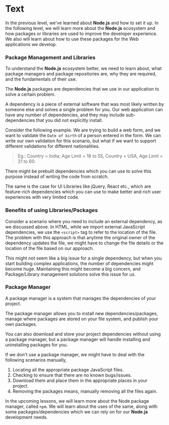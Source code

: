 # Text

In the previous level, we've learned about **Node.js** and how to set it up. In the following level, we will learn more about the **Node.js** ecosystem and how packages or libraries are used to improve the developer experience. We also will learn about how to use these packages for the Web applications we develop.

### Package Management and Libraries

To understand the **Node.js** ecosystem better, we need to learn about, what package managers and package repositories are, why they are required, and the fundamentals of their use.

The **Node.js** packages are dependencies that we use in our application to solve a certain problem.

A dependency is a piece of external software that was most likely written by someone else and solves a single problem for you. Our web application can have any number of dependencies, and they may include sub-dependencies that you did not explicitly install.

Consider the following example. We are trying to build a web form, and we want to validate the `Date of birth` of a person entered in the form. We can write our own validation for this scenario, but what if we want to support different validations for different nationalities.

> Eg.: Country = India; Age Limit = 18 to 55, Country = USA, Age Limit = 21 to 60.

There might be prebuilt dependencies which you can use to solve this purpose instead of writing the code from scratch.

The same is the case for UI Libraries like jQuery, React etc., which are feature-rich dependencies which you can use to make better and rich user experiences with very limited code.

### Benefits of using Libraries/Packages

Consider a scenario where you need to include an external dependency, as we discussed above. In HTML, while we import external JavaScript dependencies, we use the `<script>` tag to refer to the location of the file. The problem with this approach is that anytime the original owner of the dependency updates the file, we might have to change the file details or the location of the file based on our approach.

This might not seem like a big issue for a single dependency, but when you start building complex applications, the number of dependencies might become huge. Maintaining this might become a big concern, and Package/Library management solutions solve this issue for us.

### Package Manager

A package manager is a system that manages the dependencies of your project.

The package manager allows you to install new dependencies/packages, manage where packages are stored on your file system, and publish your own packages.

You can also download and store your project dependencies without using a package manager, but a package manager will handle installing and uninstalling packages for you.

If we don't use a package manager, we might have to deal with the following scenarios manually,

1. Locating all the appropriate package JavaScript files.
2. Checking to ensure that there are no known bugs/issues.
3. Download them and place them in the appropriate places in your project.
4. Removing the packages means, manually removing all the files again.

In the upcoming lessons, we will learn more about the Node package manager, called `npm`. We will learn about the uses of the same, along with some packages/dependencies which we can rely on for our **Node.js** development needs.
